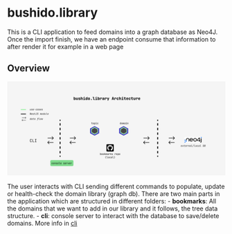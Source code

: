 # bushido.library

This is a CLI application to feed domains into a graph database as Neo4J. Once the import finish, we have an endpoint consume that information to after render it for example in a web page

## Overview

![Library Architecture](./docs/assets/arch.png)

The user interacts with CLI sending different commands to populate, update or health-check the domain library (graph db). There are two main parts in the application which are structured in different folders:
    - __bookmarks__: All the domains that we want to add in our library and it follows, the tree data structure.
    - __cli__: console server to interact with the database to save/delete domains. More info in [cli](./cli/README.md)